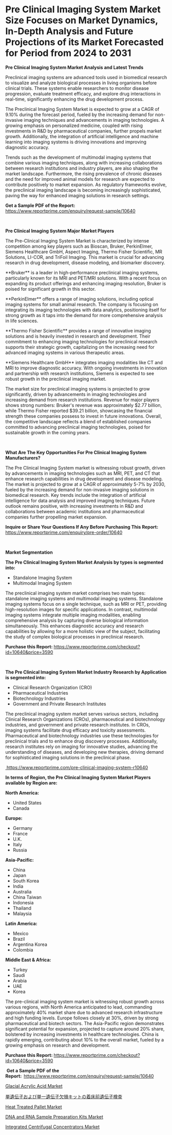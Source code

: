 <p><h1>Pre Clinical Imaging System Market Size Focuses on Market Dynamics, In-Depth Analysis and Future Projections of its Market Forecasted for Period from 2024 to 2031</h1></p><p><strong>Pre Clinical Imaging System Market Analysis and Latest Trends</strong></p>
<p><p>Preclinical imaging systems are advanced tools used in biomedical research to visualize and analyze biological processes in living organisms before clinical trials. These systems enable researchers to monitor disease progression, evaluate treatment efficacy, and explore drug interactions in real-time, significantly enhancing the drug development process.</p><p>The Preclinical Imaging System Market is expected to grow at a CAGR of 9.10% during the forecast period, fueled by the increasing demand for non-invasive imaging techniques and advancements in imaging technologies. A growing emphasis on personalized medicine, coupled with rising investments in R&D by pharmaceutical companies, further propels market growth. Additionally, the integration of artificial intelligence and machine learning into imaging systems is driving innovations and improving diagnostic accuracy. </p><p>Trends such as the development of multimodal imaging systems that combine various imaging techniques, along with increasing collaborations between research institutions and industry players, are also shaping the market landscape. Furthermore, the rising prevalence of chronic diseases and the need for improved animal models for research are expected to contribute positively to market expansion. As regulatory frameworks evolve, the preclinical imaging landscape is becoming increasingly sophisticated, paving the way for enhanced imaging solutions in research settings.</p></p>
<p><strong>Get a Sample PDF of the Report:&nbsp;</strong> <a href="https://www.reportprime.com/enquiry/request-sample/10640">https://www.reportprime.com/enquiry/request-sample/10640</a></p>
<p>&nbsp;</p>
<p><strong>Pre Clinical Imaging System Major Market Players</strong></p>
<p><p>The Pre-Clinical Imaging System Market is characterized by intense competition among key players such as Bioscan, Bruker, PerkinElmer, Siemens Healthcare GmbH, Aspect Imaging, Thermo Fisher Scientific, MR Solutions, LI-COR, and TriFoil Imaging. This market is crucial for advancing research in drug development, disease modeling, and biomarker discovery.</p><p>**Bruker** is a leader in high-performance preclinical imaging systems, particularly known for its MRI and PET/MRI solutions. With a recent focus on expanding its product offerings and enhancing imaging resolution, Bruker is poised for significant growth in this sector.</p><p>**PerkinElmer** offers a range of imaging solutions, including optical imaging systems for small animal research. The company is focusing on integrating its imaging technologies with data analytics, positioning itself for strong growth as it taps into the demand for more comprehensive analysis in life sciences.</p><p>**Thermo Fisher Scientific** provides a range of innovative imaging solutions and is heavily invested in research and development. Their commitment to enhancing imaging technologies for preclinical research supports their strategic growth, capitalizing on the increasing need for advanced imaging systems in various therapeutic areas.</p><p>**Siemens Healthcare GmbH** integrates imaging modalities like CT and MRI to improve diagnostic accuracy. With ongoing investments in innovation and partnership with research institutions, Siemens is expected to see robust growth in the preclinical imaging market.</p><p>The market size for preclinical imaging systems is projected to grow significantly, driven by advancements in imaging technologies and increasing demand from research institutions. Revenue for major players shows strong numbers: Bruker's revenue was approximately $2.77 billion, while Thermo Fisher reported $39.21 billion, showcasing the financial strength these companies possess to invest in future innovations. Overall, the competitive landscape reflects a blend of established companies committed to advancing preclinical imaging technologies, poised for sustainable growth in the coming years.</p></p>
<p>&nbsp;</p>
<p><strong>What Are The Key Opportunities For Pre Clinical Imaging System Manufacturers?</strong></p>
<p><p>The Pre Clinical Imaging System market is witnessing robust growth, driven by advancements in imaging technologies such as MRI, PET, and CT that enhance research capabilities in drug development and disease modeling. The market is projected to grow at a CAGR of approximately 5-7% by 2030, fueled by the increasing demand for non-invasive imaging solutions in biomedical research. Key trends include the integration of artificial intelligence for data analysis and improved imaging techniques. Future outlook remains positive, with increasing investments in R&D and collaborations between academic institutions and pharmaceutical companies further propelling market expansion.</p></p>
<p><strong>Inquire or Share Your Questions If Any Before Purchasing This Report:</strong> <a href="https://www.reportprime.com/enquiry/pre-order/10640">https://www.reportprime.com/enquiry/pre-order/10640</a></p>
<p>&nbsp;</p>
<p><strong>Market Segmentation</strong></p>
<p><strong>The Pre Clinical Imaging System Market Analysis by types is segmented into:</strong></p>
<p><ul><li>Standalone Imaging System</li><li>Multimodal Imaging System</li></ul></p>
<p><p>The preclinical imaging system market comprises two main types: standalone imaging systems and multimodal imaging systems. Standalone imaging systems focus on a single technique, such as MRI or PET, providing high-resolution images for specific applications. In contrast, multimodal imaging systems integrate multiple imaging modalities, enabling comprehensive analysis by capturing diverse biological information simultaneously. This enhances diagnostic accuracy and research capabilities by allowing for a more holistic view of the subject, facilitating the study of complex biological processes in preclinical research.</p></p>
<p><strong>Purchase this Report:&nbsp;</strong><a href="https://www.reportprime.com/checkout?id=10640&price=3590">https://www.reportprime.com/checkout?id=10640&price=3590</a></p>
<p>&nbsp;</p>
<p><strong>The Pre Clinical Imaging System Market Industry Research by Application is segmented into:</strong></p>
<p><ul><li>Clinical Research Organization (CRO)</li><li>Pharmaceutical Industries</li><li>Biotechnology Industries</li><li>Government and Private Research Institutes</li></ul></p>
<p><p>The preclinical imaging system market serves various sectors, including Clinical Research Organizations (CROs), pharmaceutical and biotechnology industries, and government and private research institutes. In CROs, imaging systems facilitate drug efficacy and toxicity assessments. Pharmaceutical and biotechnology industries use these technologies for preclinical trials and to enhance drug discovery processes. Additionally, research institutes rely on imaging for innovative studies, advancing the understanding of diseases, and developing new therapies, driving demand for sophisticated imaging solutions in the preclinical phase.</p></p>
<p><a href="https://www.reportprime.com/pre-clinical-imaging-system-r10640">&nbsp;https://www.reportprime.com/pre-clinical-imaging-system-r10640</a></p>
<p><strong>In terms of Region, the Pre Clinical Imaging System Market Players available by Region are:</strong></p>
<p>
    <p> <strong> North America: </strong>
        <ul>
            <li>United States</li>
            <li>Canada</li>
        </ul>
        </p> 
    <p> <strong> Europe: </strong>
        <ul>
            <li>Germany</li>
            <li>France</li>
            <li>U.K.</li>
            <li>Italy</li>
            <li>Russia</li>
        </ul>
        </p> 
    <p> <strong> Asia-Pacific: </strong>
        <ul>
            <li>China</li>
            <li>Japan</li>
            <li>South Korea</li>
            <li>India</li>
            <li>Australia</li>
            <li>China Taiwan</li>
            <li>Indonesia</li>
            <li>Thailand</li>
            <li>Malaysia</li>
        </ul>
        </p> 
    <p> <strong> Latin America: </strong>
        <ul>
            <li>Mexico</li>
            <li>Brazil</li>
            <li>Argentina Korea</li>
            <li>Colombia</li>
        </ul>
        </p> 
    <p> <strong> Middle East & Africa: </strong>
        <ul>
            <li>Turkey</li>
            <li>Saudi</li>
            <li>Arabia</li>
            <li>UAE</li>
            <li>Korea</li>
        </ul>
    </p>
    </p>
<p><p>The pre-clinical imaging system market is witnessing robust growth across various regions, with North America anticipated to lead, commanding approximately 40% market share due to advanced research infrastructure and high funding levels. Europe follows closely at 30%, driven by strong pharmaceutical and biotech sectors. The Asia-Pacific region demonstrates significant potential for expansion, projected to capture around 20% share, bolstered by increasing investments in healthcare technologies. China is rapidly emerging, contributing about 10% to the overall market, fueled by a growing emphasis on research and development.</p></p>
<p><strong>Purchase this Report: </strong><a href="https://www.reportprime.com/checkout?id=10640&price=3590">https://www.reportprime.com/checkout?id=10640&price=3590</a></p>
<p>&nbsp;<strong>Get a Sample PDF of the Report:&nbsp;&nbsp;</strong><a href="https://www.reportprime.com/enquiry/request-sample/10640">https://www.reportprime.com/enquiry/request-sample/10640</a></p>
<p><strong></strong></p>
<p><p><a href="https://www.linkedin.com/pulse/analyzing-glacial-acrylic-acid-market-dynamics-growth-qol2e?trackingId=8n%2F8gQaYRtOD9EYG7r8G7Q%3D%3D">Glacial Acrylic Acid Market</a></p><p><a href="https://medium.com/@vedakuvlis2023/preimplantation-genetic-testing-for-monogenic-single-gene-defects-kits-e15a3063bd92">単遺伝子および単一遺伝子欠損キットの着床前遺伝子検査</a></p><p><a href="https://issuu.com/reportprime-2/docs/heat-treated-pallet-market-size-203_1618bc702ba3f6">Heat Treated Pallet Market</a></p><p><a href="https://github.com/JosephineMcguire65/Market-Research-Report-List-1/blob/main/dna-and-rna-sample-preparation-kits-market.md">DNA and RNA Sample Preparation Kits Market</a></p><p><a href="https://github.com/FahadAhmed712/Market-Research-Report-List-1/blob/main/integrated-centrifugal-concentrators-market.md">Integrated Centrifugal Concentrators Market</a></p></p>